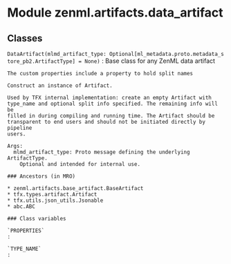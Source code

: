 Module zenml.artifacts.data_artifact
====================================

Classes
-------

`DataArtifact(mlmd_artifact_type: Optional[ml_metadata.proto.metadata_store_pb2.ArtifactType] = None)`
:   Base class for any ZenML data artifact
    
    The custom properties include a property to hold split names
    
    Construct an instance of Artifact.
    
    Used by TFX internal implementation: create an empty Artifact with
    type_name and optional split info specified. The remaining info will be
    filled in during compiling and running time. The Artifact should be
    transparent to end users and should not be initiated directly by pipeline
    users.
    
    Args:
      mlmd_artifact_type: Proto message defining the underlying ArtifactType.
        Optional and intended for internal use.

    ### Ancestors (in MRO)

    * zenml.artifacts.base_artifact.BaseArtifact
    * tfx.types.artifact.Artifact
    * tfx.utils.json_utils.Jsonable
    * abc.ABC

    ### Class variables

    `PROPERTIES`
    :

    `TYPE_NAME`
    :